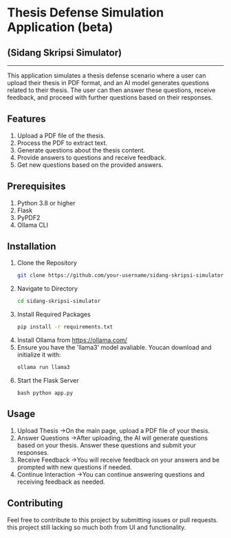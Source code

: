 # Thesis Defense Simulation Application (beta)
## (Sidang Skripsi Simulator)
---
This application simulates a thesis defense scenario where a user can upload their thesis in PDF format, and an AI model generates questions related to their thesis. The user can then answer these questions, receive feedback, and proceed with further questions based on their responses.

## Features
1. Upload a PDF file of the thesis.
2. Process the PDF to extract text.
3. Generate questions about the thesis content.
4. Provide answers to questions and receive feedback.
5. Get new questions based on the provided answers.

## Prerequisites
1. Python 3.8 or higher
2. Flask
3. PyPDF2
4. Ollama CLI

## Installation

1. Clone the Repository
   ```bash
   git clone https://github.com/your-username/sidang-skripsi-simulator.git
   ```
3. Navigate to Directory
   ```bash
   cd sidang-skripsi-simulator
   ```
5. Install Required Packages
   ```bash
   pip install -r requirements.txt
   ```
7. Install Ollama from https://ollama.com/
8. Ensure you have the 'llama3' model avaliable. Youcan download and initialize it with:
   ```bash
   ollama run llama3
   ```
10. Start the Flask Server
    ```
    bash python app.py
    ```

## Usage
1. Upload Thesis
->On the main page, upload a PDF file of your thesis.
2. Answer Questions
->After uploading, the AI will generate questions based on your thesis. Answer these questions and submit your responses.
3. Receive Feedback
->You will receive feedback on your answers and be prompted with new questions if needed.
4. Continue Interaction
->You can continue answering questions and receiving feedback as needed.

## Contributing
Feel free to contribute to this project by submitting issues or pull requests. this project still lacking so much both from UI and functionality.
